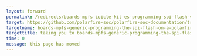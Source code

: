 ```yaml
---
layout: forward
permalink: /redirects/boards-mpfs-icicle-kit-es-programming-spi-flash-via-libero
target: https://github.com/polarfire-soc/polarfire-soc-documentation/tree/master/boards/mpfs-generic/programming-the-spi-flash-on-a-polarfire-soc-board-and-booting-via-hss/programming-the-spi-flash-on-a-polarfire-soc-board-and-booting-via-hss.md
targetname: boards-mpfs-generic-programming-the-spi-flash-on-a-polarfire-soc-board-and-booting-via-hss
targettitle: taking you to boards-mpfs-generic-programming-the-spi-flash-on-a-polarfire-soc-board-and-booting-via-hss
time: 0
message: this page has moved
---
```

